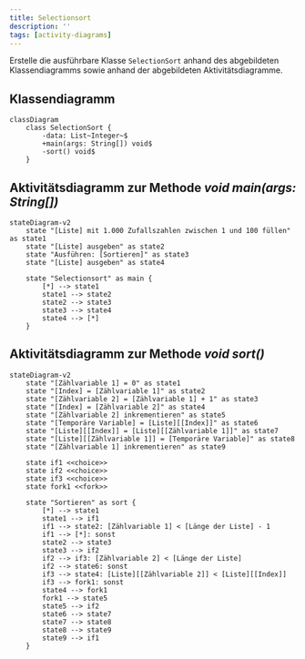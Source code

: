 ```yaml
---
title: Selectionsort
description: ''
tags: [activity-diagrams]
---
```


Erstelle die ausführbare Klasse `SelectionSort` anhand des abgebildeten
Klassendiagramms sowie anhand der abgebildeten Aktivitätsdiagramme.

## Klassendiagramm

```mermaid
classDiagram
    class SelectionSort {
        -data: List~Integer~$
        +main(args: String[]) void$
        -sort() void$
    }
```

## Aktivitätsdiagramm zur Methode _void main(args: String[])_

```mermaid
stateDiagram-v2
    state "[Liste] mit 1.000 Zufallszahlen zwischen 1 und 100 füllen" as state1
    state "[Liste] ausgeben" as state2
    state "Ausführen: [Sortieren]" as state3
    state "[Liste] ausgeben" as state4

    state "Selectionsort" as main {
        [*] --> state1
        state1 --> state2
        state2 --> state3
        state3 --> state4
        state4 --> [*]
    }
```

## Aktivitätsdiagramm zur Methode _void sort()_

```mermaid
stateDiagram-v2
    state "[Zählvariable 1] = 0" as state1
    state "[Index] = [Zählvariable 1]" as state2
    state "[Zählvariable 2] = [Zählvariable 1] + 1" as state3
    state "[Index] = [Zählvariable 2]" as state4
    state "[Zählvariable 2] inkrementieren" as state5
    state "[Temporäre Variable] = [Liste][[Index]]" as state6
    state "[Liste][[Index]] = [Liste][[Zählvariable 1]]" as state7
    state "[Liste][[Zählvariable 1]] = [Temporäre Variable]" as state8
    state "[Zählvariable 1] inkrementieren" as state9

    state if1 <<choice>>
    state if2 <<choice>>
    state if3 <<choice>>
    state fork1 <<fork>>

    state "Sortieren" as sort {
        [*] --> state1
        state1 --> if1
        if1 --> state2: [Zählvariable 1] < [Länge der Liste] - 1
        if1 --> [*]: sonst
        state2 --> state3
        state3 --> if2
        if2 --> if3: [Zählvariable 2] < [Länge der Liste]
        if2 --> state6: sonst
        if3 --> state4: [Liste][[Zählvariable 2]] < [Liste][[Index]]
        if3 --> fork1: sonst
        state4 --> fork1
        fork1 --> state5
        state5 --> if2
        state6 --> state7
        state7 --> state8
        state8 --> state9
        state9 --> if1
    }
```
